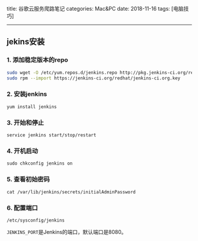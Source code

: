 title: 谷歌云服务爬路笔记
categories: Mac&PC
date: 2018-11-16
tags: [电脑技巧]

------

## jekins安装

### 1. 添加稳定版本的repo

```sh
sudo wget -O /etc/yum.repos.d/jenkins.repo http://pkg.jenkins-ci.org/redhat-stable/jenkins.repo
sudo rpm --import https://jenkins-ci.org/redhat/jenkins-ci.org.key
```

### 2. 安装jenkins

```shell
yum install jenkins
```

### 3. 开始和停止

```shell
service jenkins start/stop/restart
```

### 4. 开机启动

```shell
sudo chkconfig jenkins on
```

### 5. 查看初始密码

```shell
cat /var/lib/jenkins/secrets/initialAdminPassword
```

### 6. 配置端口

```shell
/etc/sysconfig/jenkins
```

`JENKINS_PORT`是Jenkins的端口，默认端口是8080。